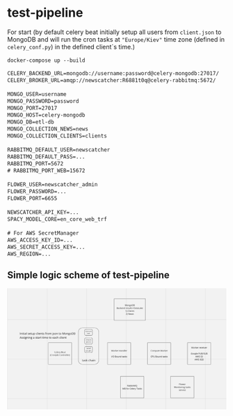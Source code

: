 # test-pipeline
For start (by default celery beat initially setup all users from ```client.json``` to MongoDB and will run the cron tasks at ```"Europe/Kiev"``` time zone (defined in ```celery_conf.py```) in the defined client`s time.)
```shell
docker-compose up --build
```
```.env
CELERY_BACKEND_URL=mongodb://username:password@celery-mongodb:27017/
CELERY_BROKER_URL=amqp://newscatcher:R6881t0q@celery-rabbitmq:5672/

MONGO_USER=username
MONGO_PASSWORD=password
MONGO_PORT=27017
MONGO_HOST=celery-mongodb
MONGO_DB=etl-db
MONGO_COLLECTION_NEWS=news
MONGO_COLLECTION_CLIENTS=clients

RABBITMQ_DEFAULT_USER=newscatcher
RABBITMQ_DEFAULT_PASS=...
RABBITMQ_PORT=5672
# RABBITMQ_PORT_WEB=15672

FLOWER_USER=newscatcher_admin
FLOWER_PASSWORD=...
FLOWER_PORT=6655

NEWSCATCHER_API_KEY=...
SPACY_MODEL_CORE=en_core_web_trf

# For AWS SecretManager
AWS_ACCESS_KEY_ID=...
AWS_SECRET_ACCESS_KEY=...
AWS_REGION=...
```
## Simple logic scheme of test-pipeline
![scheme](images/scheme.png)
